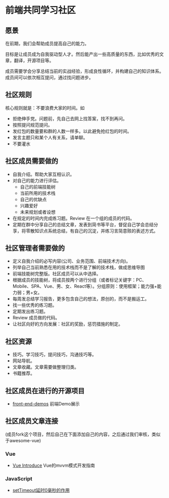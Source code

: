 # 前端共同学习社区
## 愿景
在前期，我们会帮助成员提高自己的能力。

目标是让成员成为自我驱动型人才。然后能产出一些高质量的东西，比如优秀的文章，翻译，开源项目等。

成员需要学会分享总结当前的实战经验，形成良性循环，并构建自己的知识体系。成员间可以依次相互提问，通过找问题进步。



## 社区规则
核心规则就是：不要浪费大家的时间。如
* 拒绝伸手党。问题前，先自己去网上找答案，找不到再问。
* 按照提问规范提问。
* 发红包的数量要和群的人数一样多。以此避免抢红包的时间。
* 发言主题只和某个人有关系，请单聊。
* 不要灌水

## 社区成员需要做的
* 自我介绍。帮助大家互相认识。
* 对自己的能力进行评估。
  * 自己的前端技能树
  * 当前所用的技术栈
  * 自己的优缺点
  * 兴趣爱好
  * 未来规划或者设想
* 在规定的时间内完成练习题。Review 在一个组的成员的代码。
* 定期在群中分享自己的总结文章，发表到简书等平台，督促自己学会总结分享，将零散知识点系统总结，有自己的沉淀，并练习言简意赅的表述方式。

## 社区管理者需要做的
* 定义自我介绍的必写内容(公司、业务范围、前端技术方向)。
* 列举自己当前熟悉在用的技术栈而不是了解的技术栈，做成思维导图
* 前端技能树完整版。社区成员可以从中选择。
* 根据成员的技能树，将成员按两个进行分组（或者标记关键字：PC、Mobile、SPA、Vue、男、女、React等）。分组原则：使用框架；能力强+能力弱；男+女。
* 每周发总结学习报告，更多包含自己的想法，原创的，而不是搬运工。
* 找一些优秀的练习题。
* 定期发出练习题。
* Review 成员做的代码。
* 让社区向好的方向发展：社区的奖励，惩罚措施的制定。

## 社区资源
* 技巧。学习技巧，提问技巧，沟通技巧等。
* 网站导航。
* 文章收藏。文章需要做整理归类。
* 书籍推荐。

## 社区成员在进行的开源项目
* [front-end-demos](https://github.com/iamjoel/front-end-demos) 前端Demo展示


## 社区成员文章连接
(成员fork这个项目，然后自己在下面添加自己的内容，之后通过我们审核，类似于awesome-vue)

### Vue

* [Vue Introduce](http://www.jianshu.com/p/6950fbb87086) Vue的mvvm模式开发指南

### JavaScript

* [setTimeout延时0毫秒的作用](http://xiangsongtao.com/article/57e87fd9317be79974904653)









